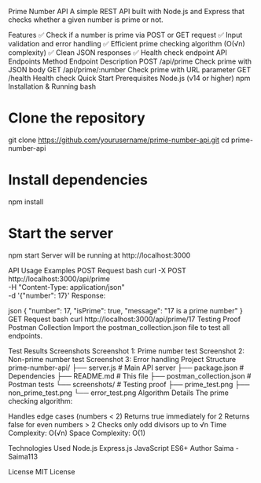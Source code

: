 Prime Number API
A simple REST API built with Node.js and Express that checks whether a given number is prime or not.

Features
✅ Check if a number is prime via POST or GET request
✅ Input validation and error handling
✅ Efficient prime checking algorithm (O(√n) complexity)
✅ Clean JSON responses
✅ Health check endpoint
API Endpoints
Method	Endpoint	Description
POST	/api/prime	Check prime with JSON body
GET	/api/prime/:number	Check prime with URL parameter
GET	/health	Health check
Quick Start
Prerequisites
Node.js (v14 or higher)
npm
Installation & Running
bash
# Clone the repository
git clone https://github.com/yourusername/prime-number-api.git
cd prime-number-api

# Install dependencies
npm install

# Start the server
npm start
Server will be running at http://localhost:3000

API Usage Examples
POST Request
bash
curl -X POST http://localhost:3000/api/prime \
  -H "Content-Type: application/json" \
  -d '{"number": 17}'
Response:

json
{
  "number": 17,
  "isPrime": true,
  "message": "17 is a prime number"
}
GET Request
bash
curl http://localhost:3000/api/prime/17
Testing Proof
Postman Collection
Import the postman_collection.json file to test all endpoints.

Test Results Screenshots
Screenshot 1: Prime number test
Screenshot 2: Non-prime number test
Screenshot 3: Error handling
Project Structure
prime-number-api/
├── server.js              # Main API server
├── package.json           # Dependencies
├── README.md             # This file
├── postman_collection.json # Postman tests
└── screenshots/          # Testing proof
    ├── prime_test.png
    ├── non_prime_test.png
    └── error_test.png
Algorithm Details
The prime checking algorithm:

Handles edge cases (numbers < 2)
Returns true immediately for 2
Returns false for even numbers > 2
Checks only odd divisors up to √n
Time Complexity: O(√n)
Space Complexity: O(1)

Technologies Used
Node.js
Express.js
JavaScript ES6+
Author
Saima - Saima113

License
MIT License

